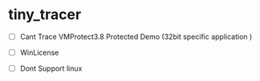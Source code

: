 # tiny_tracer





* [ ] Cant Trace VMProtect3.8  Protected Demo (32bit specific application )

- [ ] WinLicense 

- [ ] Dont Support linux

  

